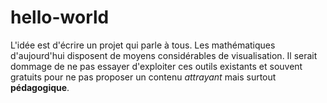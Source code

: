 # hello-world
L'idée est d'écrire un projet qui parle à tous. Les mathématiques d'aujourd'hui disposent de moyens considérables de visualisation. Il serait dommage de ne pas essayer d'exploiter ces outils existants et souvent gratuits pour ne pas proposer un contenu _attrayant_ mais surtout **pédagogique**.
